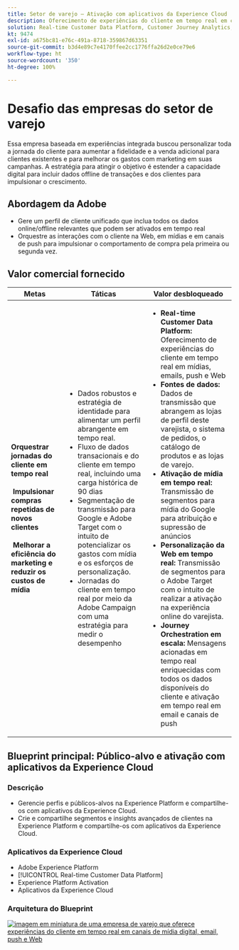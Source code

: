 ```yaml
---
title: Setor de varejo – Ativação com aplicativos da Experience Cloud
description: Oferecimento de experiências do cliente em tempo real em canais de mídia digital, email, push e Web.
solution: Real-time Customer Data Platform, Customer Journey Analytics, Journey Orchestration, Campaign, Analytics, Target
kt: 9474
exl-id: a675bc81-e76c-491a-8718-359867d63351
source-git-commit: b3d4e89c7e4170ffee2cc1776ffa26d2e0ce79e6
workflow-type: ht
source-wordcount: '350'
ht-degree: 100%

---
```


# Desafio das empresas do setor de varejo

Essa empresa baseada em experiências integrada buscou personalizar toda a jornada do cliente para aumentar a fidelidade e a venda adicional para clientes existentes e para melhorar os gastos com marketing em suas campanhas. A estratégia para atingir o objetivo é estender a capacidade digital para incluir dados offline de transações e dos clientes para impulsionar o crescimento.

## Abordagem da Adobe

* Gere um perfil de cliente unificado que inclua todos os dados online/offline relevantes que podem ser ativados em tempo real
* Orquestre as interações com o cliente na Web, em mídias e em canais de push para impulsionar o comportamento de compra pela primeira ou segunda vez.

## Valor comercial fornecido

| Metas | Táticas | Valor desbloqueado |
|---|---|---|
| **Orquestrar jornadas do cliente em tempo real **<br></br>** Impulsionar compras repetidas de novos clientes **<br></br>** Melhorar a eficiência do marketing e reduzir os custos de mídia**</ul> | <ul><li>Dados robustos e estratégia de identidade para alimentar um perfil abrangente em tempo real.</li><li>Fluxo de dados transacionais e do cliente em tempo real, incluindo uma carga histórica de 90 dias</li><li>Segmentação de transmissão para Google e Adobe Target com o intuito de potencializar os gastos com mídia e os esforços de personalização.</li><li>Jornadas do cliente em tempo real por meio da Adobe Campaign com uma estratégia para medir o desempenho</li></ul> | <ul><li><strong>Real-time Customer Data Platform:</strong> Oferecimento de experiências do cliente em tempo real em mídias, emails, push e Web</li><li><strong>Fontes de dados:</strong> Dados de transmissão que abrangem as lojas de perfil deste varejista, o sistema de pedidos, o catálogo de produtos e as lojas de varejo.</li><li><strong>Ativação de mídia em tempo real:</strong> Transmissão de segmentos para mídia do Google para atribuição e supressão de anúncios</li><li><strong>Personalização da Web em tempo real:</strong> Transmissão de segmentos para o Adobe Target com o intuito de realizar a ativação na experiência online do varejista.</li><li><strong>Journey Orchestration em escala:</strong> Mensagens acionadas em tempo real enriquecidas com todos os dados disponíveis do cliente e ativação em tempo real em email e canais de push</li></ul> |

## Blueprint principal: Público-alvo e ativação com aplicativos da Experience Cloud

### Descrição

<ul><li>Gerencie perfis e públicos-alvos na Experience Platform e compartilhe-os com aplicativos da Experience Cloud.</li><li>Crie e compartilhe segmentos e insights avançados de clientes na Experience Platform e compartilhe-os com aplicativos da Experience Cloud.</li></ul>

### Aplicativos da Experience Cloud

<ul><li>Adobe Experience Platform</li><li>[!UICONTROL Real-time Customer Data Platform]</li><li>Experience Platform Activation</li><li>Aplicativos da Experience Cloud</li></ul>

### Arquitetura do Blueprint

<a href="https://experienceleague.adobe.com/docs/blueprints-learn/architecture/audience-activation/platform-and-applications.html?lang=pt-BR"><img alt="imagem em miniatura de uma empresa de varejo que oferece experiências do cliente em tempo real em canais de mídia digital, email, push e Web" src="https://experienceleague.adobe.com/docs/blueprints-learn/assets/aep+apps_vertical.svg?lang=en"/></a>
